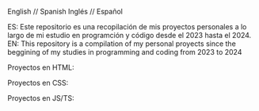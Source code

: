 English // Spanish
Inglés // Español

ES: Este repositorio es una recopilación de mis proyectos personales a lo largo de mi estudio en programción y código desde el 2023 hasta el 2024.
EN: This repository is a compilation of my personal proyects since the beggining of my studies in programming and coding from 2023 to 2024



Proyectos en HTML:

Proyectos en CSS:

Proyectos en JS/TS:
